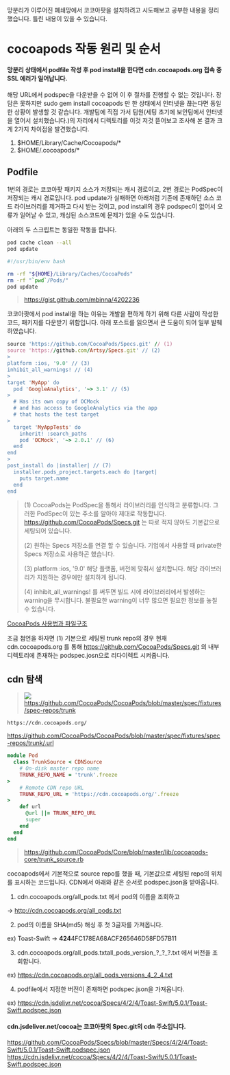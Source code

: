 망분리가 이루어진 폐쇄망에서 코코아팟을 설치하려고 시도해보고 공부한 내용을 정리했습니다.
틀린 내용이 있을 수 있습니다.

# cocoapods 작동 원리 및 순서
#### 망분리 상태에서 podfile 작성 후 pod install을 한다면 cdn.cocoapods.org 접속 중 SSL 에러가 일어납니다.

해당 URL에서 podspec을 다운받을 수 없어 이 후 절차를 진행할 수 없는 것입니다.
장담은 못하지만 sudo gem install cocoapods 만 한 상태에서 인터넷을 끊는다면 동일한 상황이 발생할 것 같습니다.
개발팀에 직접 가서 팀원(세팅 초기에 보안팀에서 인터넷을 열어서 설치했습니다.)의 자리에서 디렉토리를 이것 저것 뜯어보고 조사해 본 결과 크게 2가지 차이점을 발견했습니다.

1. $HOME/Library/Cache/Cocoapods/* 
2. $HOME/.cocoapods/*


## Podfile

1번의 경로는 코코아팟 패키지 소스가 저장되는 캐시 경로이고, 2번 경로는 PodSpec이 저장되는 캐시 경로입니다.
pod update가 실패하면 아래처럼 기존에 존재하던 소스 코드 라이브러리를 제거하고 다시 받는 것이고, pod install의 경우 podspec이 없어서 오류가 일어날 수 있고, 캐싱된 소스코드에 문제가 있을 수도 있습니다.

아래의 두 스크립트는 동일한 작동을 합니다.

```bash
pod cache clean --all
pod update
```


```bash
#!/usr/bin/env bash

rm -rf "${HOME}/Library/Caches/CocoaPods"
rm -rf "`pwd`/Pods/"
pod update
```

>https://gist.github.com/mbinna/4202236

코코아팟에서 pod install을 하는 이유는 개발을 편하게 하기 위해 다른 사람이 작성한 코드, 패키지를 다운받기 위함입니다. 아래 포스트를 읽으면서 큰 도움이 되어 일부 발췌하였습니다.

>
```rb
source 'https://github.com/CocoaPods/Specs.git' // (1)
source 'https://github.com/Artsy/Specs.git' // (2)
>
platform :ios, '9.0' // (3)
inhibit_all_warnings! // (4)
>
target 'MyApp' do
  pod 'GoogleAnalytics', '~> 3.1' // (5)
>
  # Has its own copy of OCMock
  # and has access to GoogleAnalytics via the app
  # that hosts the test target
>
  target 'MyAppTests' do
    inherit! :search_paths
    pod 'OCMock', '~> 2.0.1' // (6)
  end
end
>
post_install do |installer| // (7)
  installer.pods_project.targets.each do |target|
    puts target.name
  end
end
```
>(1) CocoaPods는 PodSpec을 통해서 라이브러리를 인식하고 분류합니다. 그러한 PodSpec이 있는 주소를 알아야 제대로 작동합니다. https://github.com/CocoaPods/Specs.git 는 따로 적지 않아도 기본값으로 세팅되어 있습니다.
>
>(2) 원하는 Specs 저장소를 연결 할 수 있습니다. 기업에서 사용할 때 private한 Specs 저장소로 사용하곤 했습니다.
>
>(3) platform :ios, '9.0' 해당 플랫폼, 버전에 맞춰서 설치합니다. 해당 라이브러리가 지원하는 경우에만 설치하게 됩니다.
>
>(4) inhibit_all_warnings! 를 써두면 빌드 시에 라이브러리에서 발생하는 warning을 무시합니다. 불필요한 warning이 너무 많으면 필요한 정보를 놓칠 수 있습니다.
>
 [CocoaPods 사용법과 파일구조](https://medium.com/@hongseongho/cocoapods-%EC%82%AC%EC%9A%A9%EB%B2%95%EA%B3%BC-%ED%8C%8C%EC%9D%BC%EA%B5%AC%EC%A1%B0-c0ea2ef362d6)

조금 첨언을 하자면 (1) 기본으로 세팅된 trunk repo의 경우 현재 cdn.cocoapods.org 를 통해 https://github.com/CocoaPods/Specs.git 의 내부 디렉토리에 존재하는 podspec.josn으로 리다이렉트 시켜줍니다. 

## cdn 탐색

>![](https://velog.velcdn.com/images/cyeongy/post/a9ad4bea-a786-4e0b-b49e-a9f304c9e96a/image.png)
https://github.com/CocoaPods/CocoaPods/blob/master/spec/fixtures/spec-repos/trunk
```
https://cdn.cocoapods.org/
```
https://github.com/CocoaPods/CocoaPods/blob/master/spec/fixtures/spec-repos/trunk/.url
>

>
```rb
module Pod
  class TrunkSource < CDNSource
    # On-disk master repo name
    TRUNK_REPO_NAME = 'trunk'.freeze
>
    # Remote CDN repo URL
    TRUNK_REPO_URL = 'https://cdn.cocoapods.org/'.freeze
>
    def url
      @url ||= TRUNK_REPO_URL
      super
    end
  end
end
```
> https://github.com/CocoaPods/Core/blob/master/lib/cocoapods-core/trunk_source.rb


cocoapods에서 기본적으로 source repo를 했을 때, 기본값으로 세팅된 repo의 위치를 표시하는 코드입니다. CDN에서 아래와 같은 순서로 podspec.json을 받아옵니다.

1. cdn.cocoapods.org/all_pods.txt 에서 pod의 이름을 조회하고

-> http://cdn.cocoapods.org/all_pods.txt

2. pod의 이름을 SHA(md5) 해싱 후 첫 3글자를 가져옵니다. 

ex) Toast-Swift -> **424**4FC178EA68ACF265646D58FD57B11

3. cdn.cocoapods.org/all_pods.txtall_pods_version\_?\_?\_?.txt 에서 버전을 조회합니다.

ex) https://cdn.cocoapods.org/all_pods_versions_4_2_4.txt

4. podfile에서 지정한 버전이 존재하면 podspec.json을 가져옵니다. 

ex) https://cdn.jsdelivr.net/cocoa/Specs/4/2/4/Toast-Swift/5.0.1/Toast-Swift.podspec.json

#### cdn.jsdeliver.net/cocoa는 코코아팟의 Spec.git의 cdn 주소입니다.

https://github.com/CocoaPods/Specs/blob/master/Specs/4/2/4/Toast-Swift/5.0.1/Toast-Swift.podspec.json 
https://cdn.jsdelivr.net/cocoa/Specs/4/2/4/Toast-Swift/5.0.1/Toast-Swift.podspec.json
